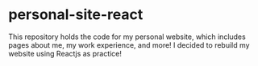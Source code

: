 # personal-site-react
This repository holds the code for my personal website, which includes pages about me, my work experience, and more! I decided to rebuild my website using Reactjs as practice!
